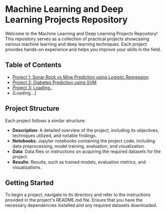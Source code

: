 # Machine Learning and Deep Learning Projects Repository

<!-- <div align="center">
  <img src="repository_banner.png" alt="Repository Banner">
</div>
 -->
Welcome to the Machine Learning and Deep Learning Projects Repository! This repository serves as a collection of practical projects showcasing various machine learning and deep learning techniques. Each project provides hands-on experience and helps you improve your skills in the field.

## Table of Contents

- [Project 1: Sonar Rock vs Mine Prediction using Logistic Regression](./project1)
- [Project 2: Diabetes Prediction using SVM](./project2)
- [Project 3: Loading..](./project3)
- [Loading...]

## Project Structure

Each project follows a similar structure:

- **Description**: A detailed overview of the project, including its objectives, techniques utilized, and notable findings.
- **Notebooks**: Jupyter notebooks containing the project code, including data preprocessing, model training, evaluation, and visualization.
- **Data**: Data files or instructions on acquiring the required datasets for the project.
- **Results**: Results, such as trained models, evaluation metrics, and visualizations.

## Getting Started

To begin a project, navigate to its directory and refer to the instructions provided in the project's README.md file. Ensure that you have the necessary dependencies installed and any required datasets downloaded.
